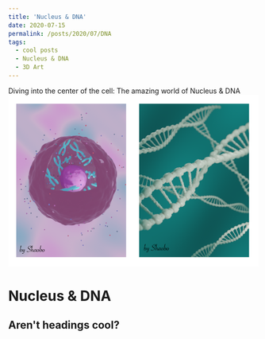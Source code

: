 ```yaml
---
title: 'Nucleus & DNA'
date: 2020-07-15
permalink: /posts/2020/07/DNA
tags:
  - cool posts
  - Nucleus & DNA
  - 3D Art
---
```

Diving into the center of the cell: The amazing world of Nucleus & DNA
![3D DNA](/images/DNA-01.png)

Nucleus & DNA
======

Aren't headings cool?
------
